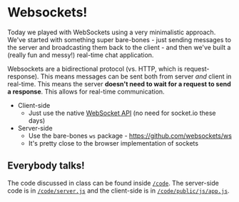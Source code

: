 # Websockets!

Today we played with WebSockets using a very minimalistic approach. We've started with something super bare-bones - just sending messages to the server and broadcasting them back to the client - and then we've built a (really fun and messy!) real-time chat application.

Websockets are a bidirectional protocol (vs. HTTP, which is request-response). This means messages can be sent both from server *and* client in real-time. This means the server **doesn't need to wait for a request to send a response**. This allows for real-time communication.

* Client-side
  * Just use the native [WebSocket API](https://developer.mozilla.org/en-US/docs/Web/API/WebSockets_API/Writing_WebSocket_client_applications) (no need for socket.io these days)
* Server-side
  * Use the bare-bones `ws` package - https://github.com/websockets/ws
  * It's pretty close to the browser implementation of sockets

## Everybody talks!

The code discussed in class can be found inside [`/code`](code). The server-side code is in [`/code/server.js`](code/server.js) and the client-side is in [`/code/public/js/app.js`](code/public/js/app.js).

